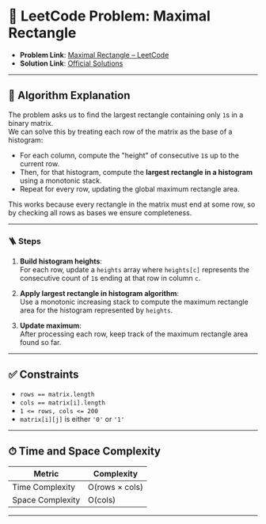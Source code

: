 # 🧩 LeetCode Problem: Maximal Rectangle

- **Problem Link**: [Maximal Rectangle – LeetCode](https://leetcode.com/problems/maximal-rectangle/)
- **Solution Link**: [Official Solutions](https://leetcode.com/problems/maximal-rectangle/solutions/)

---

## 🧠 Algorithm Explanation

The problem asks us to find the largest rectangle containing only `1`s in a binary matrix.  
We can solve this by treating each row of the matrix as the base of a histogram:

- For each column, compute the "height" of consecutive `1`s up to the current row.
- Then, for that histogram, compute the **largest rectangle in a histogram** using a monotonic stack.
- Repeat for every row, updating the global maximum rectangle area.

This works because every rectangle in the matrix must end at some row, so by checking all rows as bases we ensure completeness.

---

### 🪜 Steps

1. **Build histogram heights**:  
   For each row, update a `heights` array where `heights[c]` represents the consecutive count of `1`s ending at that row in column `c`.

2. **Apply largest rectangle in histogram algorithm**:  
   Use a monotonic increasing stack to compute the maximum rectangle area for the histogram represented by `heights`.

3. **Update maximum**:  
   After processing each row, keep track of the maximum rectangle area found so far.

---

## ✅ Constraints

- `rows == matrix.length`
- `cols == matrix[i].length`
- `1 <= rows, cols <= 200`
- `matrix[i][j]` is either `'0'` or `'1'`

---

## ⏱ Time and Space Complexity

| Metric            | Complexity |
|-------------------|------------|
| Time Complexity   | O(rows × cols) |
| Space Complexity  | O(cols) |

---

